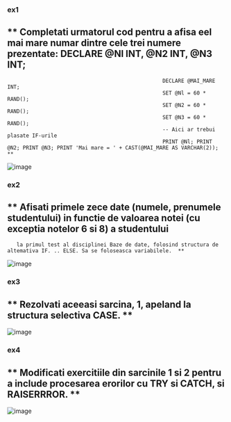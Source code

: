 ### ex1 
 ## ** Completati urmatorul cod pentru a afisa eel mai mare numar dintre cele trei numere prezentate: DECLARE @Nl INT, @N2 INT, @N3 INT; 
												      DECLARE @MAI_MARE INT; 
												      SET @Nl = 60 * RAND(); 
												      SET @N2 = 60 * RAND(); 
												      SET @N3 = 60 * RAND(); 
												      -- Aici ar trebui plasate IF-urile 
												      PRINT @Nl; PRINT @N2; PRINT @N3; PRINT 'Mai mare = ' + CAST(@MAI_MARE AS VARCHAR(2)); ** 


![image](https://github.com/AnaTurcanu/MSSQL/blob/master/lab5BD/Capture.PNG)

### ex2 
 ## ** Afisati primele zece date (numele, prenumele studentului) in functie de valoarea notei (cu exceptia notelor 6 si 8) a studentului 
       la primul test al disciplinei Baze de date, folosind structura de altemativa IF. .. ELSE. Sa se foloseasca variabilele.  ** 



![image](https://github.com/AnaTurcanu/MSSQL/blob/master/lab5BD/Capture1.PNG)


### ex3 
 ## ** Rezolvati aceeasi sarcina, 1, apeland la structura selectiva CASE.   ** 



![image](https://github.com/AnaTurcanu/MSSQL/blob/master/lab5BD/Capture2.PNG)


### ex4 
 ## ** Modificati exercitiile din sarcinile 1 si 2 pentru a include procesarea erorilor cu TRY si CATCH, si RAISERRROR.  ** 


![image](https://github.com/AnaTurcanu/MSSQL/blob/master/lab5BD/Capture3.PNG)
